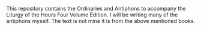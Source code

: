 This repository contains the Ordinaries and Antiphons to accompany the Liturgy of the Hours Four Volume Edition. I will be writing many of the antiphons myself. The text is not mine it is from the above mentioned books.

